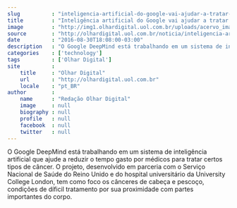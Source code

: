 ```yaml
---
slug          : "inteligencia-artificial-do-google-vai-ajudar-a-tratar-cancer"
title         : "Inteligência artificial do Google vai ajudar a tratar câncer"
image         : "http://img1.olhardigital.uol.com.br/uploads/acervo_imagens/2015/06/20150617143100_660_420.jpg"
source        : "http://olhardigital.uol.com.br/noticia/inteligencia-artificial-do-google-vai-ajudar-a-tratar-cancer/61682"
date          : "2016-08-30T18:08:00-03:00"
description   : "O Google DeepMind está trabalhando em um sistema de inteligência artificial que ajude a reduzir o tempo gasto por médicos para tratar certos tipos de câncer. O projeto, desenvolvido em parceria com o Serviço Nacional de Saúde do Reino Unido e do hospital universitário da University College London, tem como foco os cânceres de cabeça e pescoço, condições de díficil tratamento por sua proximidade com partes importantes do corpo."
categories    : ['technology']
tags          : ['Olhar Digital']
site          :
    title     : "Olhar Digital"
    url       : "http://olhardigital.uol.com.br"
    locale    : "pt_BR"
author        :
    name      : "Redação Olhar Digital"
    image     : null
    biography : null
    profile   : null
    facebook  : null
    twitter   : null
---
```


O Google DeepMind está trabalhando em um sistema de inteligência artificial que ajude a reduzir o tempo gasto por médicos para tratar certos tipos de câncer. O projeto, desenvolvido em parceria com o Serviço Nacional de Saúde do Reino Unido e do hospital universitário da University College London, tem como foco os cânceres de cabeça e pescoço, condições de díficil tratamento por sua proximidade com partes importantes do corpo.
